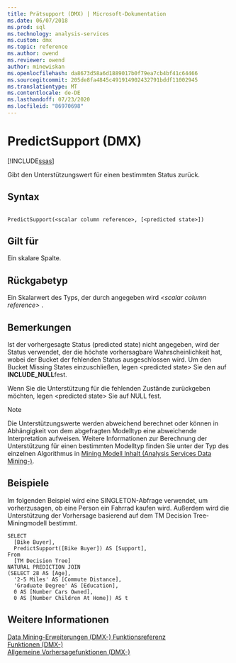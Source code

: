 ```yaml
---
title: Prätsupport (DMX) | Microsoft-Dokumentation
ms.date: 06/07/2018
ms.prod: sql
ms.technology: analysis-services
ms.custom: dmx
ms.topic: reference
ms.author: owend
ms.reviewer: owend
author: minewiskan
ms.openlocfilehash: da8673d58a6d1889017b0f79ea7cb4bf41c64466
ms.sourcegitcommit: 205de8fa4845c491914902432791bddf11002945
ms.translationtype: MT
ms.contentlocale: de-DE
ms.lasthandoff: 07/23/2020
ms.locfileid: "86970698"
---
```

# <a name="predictsupport-dmx"></a>PredictSupport (DMX)
[!INCLUDE[ssas](../includes/applies-to-version/ssas.md)]

  Gibt den Unterstützungswert für einen bestimmten Status zurück.  
  
## <a name="syntax"></a>Syntax  
  
```  
  
PredictSupport(<scalar column reference>, [<predicted state>])  
```  
  
## <a name="applies-to"></a>Gilt für  
 Ein skalare Spalte.  
  
## <a name="return-type"></a>Rückgabetyp  
 Ein Skalarwert des Typs, der durch angegeben wird *\<*scalar column reference*>* .  
  
## <a name="remarks"></a>Bemerkungen  
 Ist der vorhergesagte Status (predicted state) nicht angegeben, wird der Status verwendet, der die höchste vorhersagbare Wahrscheinlichkeit hat, wobei der Bucket der fehlenden Status ausgeschlossen wird. Um den Bucket Missing States einzuschließen, legen \<predicted state> Sie den auf **INCLUDE_NULL**fest.  
  
 Wenn Sie die Unterstützung für die fehlenden Zustände zurückgeben möchten, legen \<predicted state> Sie auf NULL fest.  
  
> [!NOTE]  
>  Die Unterstützungswerte werden abweichend berechnet oder können in Abhängigkeit von dem abgefragten Modelltyp eine abweichende Interpretation aufweisen. Weitere Informationen zur Berechnung der Unterstützung für einen bestimmten Modelltyp finden Sie unter der Typ des einzelnen Algorithmus in [Mining Modell Inhalt &#40;Analysis Services Data Mining-&#41;](https://docs.microsoft.com/analysis-services/data-mining/mining-model-content-analysis-services-data-mining).  
  
## <a name="examples"></a>Beispiele  
 Im folgenden Beispiel wird eine SINGLETON-Abfrage verwendet, um vorherzusagen, ob eine Person ein Fahrrad kaufen wird. Außerdem wird die Unterstützung der Vorhersage basierend auf dem TM Decision Tree-Miningmodell bestimmt.  
  
```  
SELECT  
  [Bike Buyer],  
  PredictSupport([Bike Buyer]) AS [Support],  
From  
  [TM Decision Tree]  
NATURAL PREDICTION JOIN  
(SELECT 28 AS [Age],  
  '2-5 Miles' AS [Commute Distance],  
  'Graduate Degree' AS [Education],  
  0 AS [Number Cars Owned],  
  0 AS [Number Children At Home]) AS t  
```  
  
## <a name="see-also"></a>Weitere Informationen  
 [Data Mining-Erweiterungen &#40;DMX-&#41; Funktionsreferenz](../dmx/data-mining-extensions-dmx-function-reference.md)   
 [Funktionen &#40;DMX-&#41;](../dmx/functions-dmx.md)   
 [Allgemeine Vorhersagefunktionen &#40;DMX-&#41;](../dmx/general-prediction-functions-dmx.md)  
  
  
